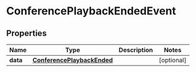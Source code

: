 

# ConferencePlaybackEndedEvent

## Properties

Name | Type | Description | Notes
------------ | ------------- | ------------- | -------------
**data** | [**ConferencePlaybackEnded**](ConferencePlaybackEnded.md) |  |  [optional]



